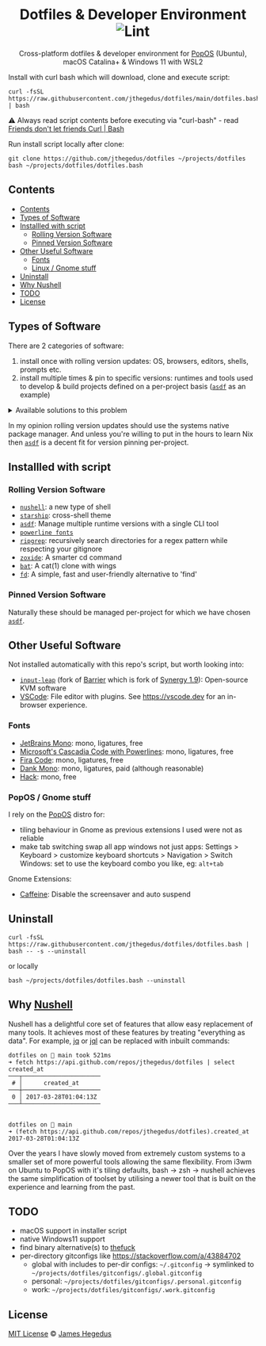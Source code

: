 <div align="center">

# Dotfiles & Developer Environment ![Lint](https://github.com/jthegedus/asdf-firebase/workflows/Lint/badge.svg)

Cross-platform dotfiles & developer environment for [PopOS](https://pop.system76.com/) (Ubuntu), macOS Catalina+ & Windows 11 with WSL2

</div>

Install with curl bash which will download, clone and execute script:

```shell
curl -fsSL https://raw.githubusercontent.com/jthegedus/dotfiles/main/dotfiles.bash | bash
```

⚠️ Always read script contents before executing via "curl-bash" - read [Friends don't let friends Curl | Bash](https://sysdig.com/blog/friends-dont-let-friends-curl-bash/)

Run install script locally after clone:

```shell
git clone https://github.com/jthegedus/dotfiles ~/projects/dotfiles
bash ~/projects/dotfiles/dotfiles.bash
```


## Contents

- [Contents](#contents)
- [Types of Software](#types-of-software)
- [Installled with script](#installled-with-script)
	- [Rolling Version Software](#rolling-version-software)
	- [Pinned Version Software](#pinned-version-software)
- [Other Useful Software](#other-useful-software)
	- [Fonts](#fonts)
	- [Linux / Gnome stuff](#linux--gnome-stuff)
- [Uninstall](#uninstall)
- [Why Nushell](#why-nushell)
- [TODO](#todo)
- [License](#license)

## Types of Software

There are 2 categories of software:

1. install once with rolling version updates: OS, browsers, editors, shells, prompts etc.
2. install multiple times & pin to specific versions: runtimes and tools used to develop & build projects defined on a per-project basis ([`asdf`](https://asdf-vm.com) as an example)

<details>
<summary>Available solutions to this problem</summary>

How you manage and install these 2 categories of software is very difficult to maintain, especially across multiple machines and OSs. How should you manage dependencies that span the boundaries of these two types of top-level software categories? Eg: your browser could require a dependency to be updated that is used by a pinned version of a runtime used for a specific project. There doesn't seem to be a perfect solution.

Desired properties to tackle this problem can be observed below:

| tool                          | os-level install | manages dep graph | version pinning per-project | Debian/Ubuntu | Windows11 (non-WSL) | macOS |
| ----------------------------- | ---------------- | ----------------- | --------------------------- | ------------- | ------------------- | ----- |
| aptitude                      | ✅                | ✅                 | ❌                           | ✅             | ❌                   | ❌     |
| [`Homebrew`](https://brew.sh) | ✅                | ✅                 | ❌                           | ✅             | ❌                   | ✅     |
| [`asdf`](https://asdf-vm.com) | ✅                | ❌                 | ✅                           | ✅             | ❌                   | ✅     |
| [`Nix`](https://nixos.org/)   | ✅*               | ✅                 | ✅                           | ✅             | ❌                   | ✅     |
| Docker/Vagrant                | ❌                | ✅                 | ✅                           | ✅             | ✅*                  | ✅     |

NixOS appears to be the best solution to this problem. Unfortunately it does not support windows11, NixOS is itself an operating system and configuration requires learning the `.nix` language.

</details>

In my opinion rolling version updates should use the systems native package manager. And unless you're willing to put in the hours to learn Nix then [`asdf`](https://asdf-vm.com) is a decent fit for version pinning per-project.

## Installled with script

### Rolling Version Software

- [`nushell`](https://www.nushell.sh/): a new type of shell
- [`starship`](https://starship.rs/): cross-shell theme
- [`asdf`](https://asdf-vm.com): Manage multiple runtime versions with a single CLI tool
- [`powerline fonts`](https://github.com/powerline/fonts)
- [`ripgrep`](https://github.com/BurntSushi/ripgrep): recursively search directories for a regex pattern while respecting your gitignore
- [`zoxide`](https://github.com/ajeetdsouza/zoxide): A smarter cd command
- [`bat`](https://github.com/sharkdp/bat): A cat(1) clone with wings
- [`fd`](https://github.com/sharkdp/fd): A simple, fast and user-friendly alternative to 'find'

### Pinned Version Software

Naturally these should be managed per-project for which we have chosen [`asdf`](https://github.com/asdf-vm/asdf).

## Other Useful Software

Not installed automatically with this repo's script, but worth looking into:

- [`input-leap`](https://github.com/input-leap/input-leap) (fork of [Barrier](https://github.com/debauchee/barrier) which is fork of [Synergy 1.9](https://github.com/symless/synergy-core)): Open-source KVM software
- [VSCode](https://code.visualstudio.com/): File editor with plugins. See https://vscode.dev for an in-browser experience.

### Fonts

- [JetBrains Mono](https://www.jetbrains.com/lp/mono/#how-to-install): mono, ligatures, free
- [Microsoft's Cascadia Code with Powerlines](https://github.com/microsoft/cascadia-code): mono, ligatures, free
- [Fira Code](https://github.com/tonsky/FiraCode): mono, ligatures, free
- [Dank Mono](https://dank.sh/): mono, ligatures, paid (although reasonable)
- [Hack](https://github.com/source-foundry/Hack): mono, free

### PopOS / Gnome stuff

I rely on the [PopOS](https://pop.system76.com/) distro for:

- tiling behaviour in Gnome as previous extensions I used were not as reliable
- make tab switching swap all app windows not just apps:
	 Settings > Keyboard > customize keyboard shortcuts > Navigation > Switch Windows: set to use the keyboard combo you like, eg: `alt+tab`

Gnome Extensions:

- [Caffeine](https://extensions.gnome.org/extension/517/caffeine/): Disable the screensaver and auto suspend

## Uninstall

```shell
curl -fsSL https://raw.githubusercontent.com/jthegedus/dotfiles/dotfiles.bash | bash -- -s --uninstall
```

or locally

```shell
bash ~/projects/dotfiles/dotfiles.bash --uninstall
```

## Why [Nushell](https://www.nushell.sh)

Nushell has a delightful core set of features that allow easy replacement of many tools. It achieves most of these features by treating "everything as data". For example, [jq](https://stedolan.github.io/jq/) or [jql](https://github.com/yamafaktory/jql) can be replaced with inbuilt commands:

```shell
dotfiles on  main took 521ms 
➜ fetch https://api.github.com/repos/jthegedus/dotfiles | select created_at
───┬──────────────────────
 # │      created_at      
───┼──────────────────────
 0 │ 2017-03-28T01:04:13Z 
───┴──────────────────────


dotfiles on  main 
➜ (fetch https://api.github.com/repos/jthegedus/dotfiles).created_at
2017-03-28T01:04:13Z
```

Over the years I have slowly moved from extremely custom systems to a smaller set of more powerful tools allowing the same flexibility. From i3wm on Ubuntu to PopOS with it's tiling defaults, bash -> zsh -> nushell achieves the same simplification of toolset by utilising a newer tool that is built on the experience and learning from the past.

## TODO

- macOS support in installer script
- native Windows11 support
- find binary alternative(s) to [thefuck](https://github.com/nvbn/thefuck)
- per-directory gitconfigs like https://stackoverflow.com/a/43884702
	- global with includes to per-dir configs: `~/.gitconfig` -> symlinked to `~/projects/dotfiles/gitconfigs/.global.gitconfig`
	- personal: `~/projects/dotfiles/gitconfigs/.personal.gitconfig`
	- work: `~/projects/dotfiles/gitconfigs/.work.gitconfig`

## License

[MIT License](LICENSE) © [James Hegedus](https://github.com/jthegedus/)
